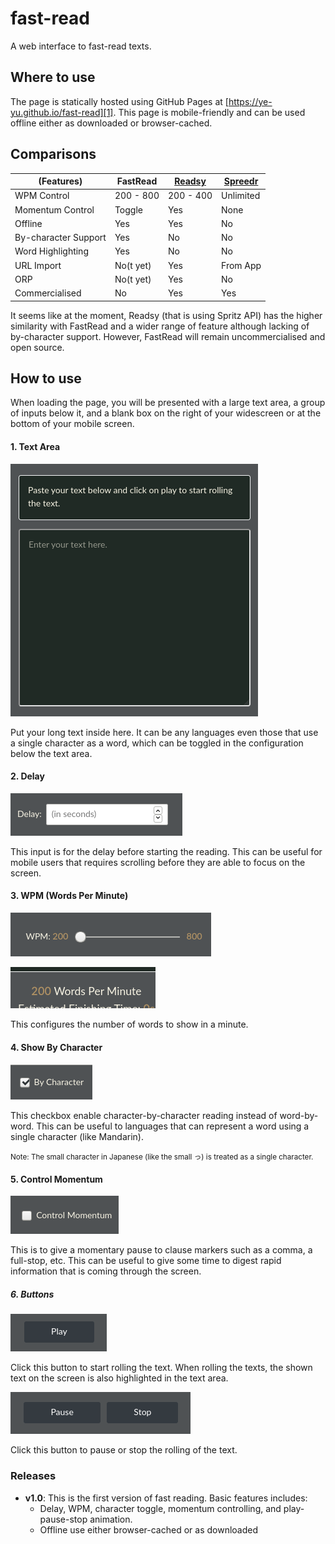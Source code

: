 # fast-read
A web interface to fast-read texts.

## Where to use
The page is statically hosted using GitHub Pages at [https://ye-yu.github.io/fast-read][1]. This page is mobile-friendly and can be used offline either as downloaded or browser-cached.

## Comparisons
| (Features) | FastRead | [Readsy][3] | [Spreedr][2] |
|--------|---------|---|---|
| WPM Control | 200 - 800 | 200 - 400 | Unlimited  |
| Momentum Control | Toggle | Yes | None |
| Offline | Yes | Yes | No |
| By-character Support | Yes | No | No |
| Word Highlighting | Yes | No | No |
| URL Import | No(t yet) | Yes | From App |
| ORP | No(t yet) | Yes | No |
| Commercialised | No | Yes | Yes |

It seems like at the moment, Readsy (that is using Spritz API) has the higher similarity with FastRead and a wider range of feature although lacking of by-character support. However, FastRead will remain uncommercialised and open source.

## How to use
When loading the page, you will be presented with a large text area, a group of inputs below it, and a blank box on the right of your widescreen or at the bottom of your mobile screen.

#### 1. Text Area
![Text area](demo/textarea.png "Text area for fast reading")

Put your long text inside here. It can be any languages even those that use a single character as a word, which can be toggled in the configuration below the text area.

#### 2. Delay
![Delay Configuration](demo/delay.png "Delay before start reading")

This input is for the delay before starting the reading. This can be useful for mobile users that requires scrolling before they are able to focus on the screen.

#### 3. WPM (Words Per Minute)
![WPM Configuration](demo/wpm-range.png "Words to show per minute")

![WPM Display](demo/wpm-display.png "Displays words to show per minute")

This configures the number of words to show in a minute.

#### 4. Show By Character
![By Character Checkbox](demo/bychar.png "To read character by character")

This checkbox enable character-by-character reading instead of word-by-word. This can be useful to languages that can represent a word using a single character (like Mandarin).

<small> Note: The small character in Japanese (like the small っ) is treated as a single character. </small>

#### 5. Control Momentum
![Control Reading Momentum](demo/controlmomentum.png "To pause by clause")

This is to give a momentary pause to clause markers such as a comma, a full-stop, etc. This can be useful to give some time to digest rapid information that is coming through the screen.

##### 6. Buttons
![Functional Buttons](demo/play-button.png "To start rolling the texts")

Click this button to start rolling the text. When rolling the texts, the shown text on the screen is also highlighted in the text area.

![Functional Buttons](demo/pause-stop-button.png "To pauses and stop rolling the texts")

Click this button to pause or stop the rolling of the text.


### Releases
* **v1.0**: This is the first version of fast reading. Basic features includes:
  - Delay, WPM, character toggle, momentum controlling, and play-pause-stop animation.
  - Offline use either browser-cached or as downloaded


[1]: https://ye-yu.github.io/fast-read
[2]: https://www.spreeder.com/app.php
[3]: http://www.readsy.co/
